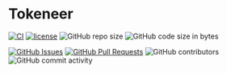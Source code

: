 ﻿# Tokeneer

[![CI](https://github.com/YdrMaster/tokeneer/actions/workflows/build.yml/badge.svg?branch=main)](https://github.com/YdrMaster/tokeneer/actions)
[![license](https://img.shields.io/github/license/YdrMaster/tokeneer)](https://mit-license.org/)
![GitHub repo size](https://img.shields.io/github/repo-size/YdrMaster/tokeneer)
![GitHub code size in bytes](https://img.shields.io/github/languages/code-size/YdrMaster/tokeneer)

[![GitHub Issues](https://img.shields.io/github/issues/YdrMaster/tokeneer)](https://github.com/YdrMaster/tokeneer/issues)
[![GitHub Pull Requests](https://img.shields.io/github/issues-pr/YdrMaster/tokeneer)](https://github.com/YdrMaster/tokeneer/pulls)
![GitHub contributors](https://img.shields.io/github/contributors/YdrMaster/tokeneer)
![GitHub commit activity](https://img.shields.io/github/commit-activity/m/YdrMaster/tokeneer)
